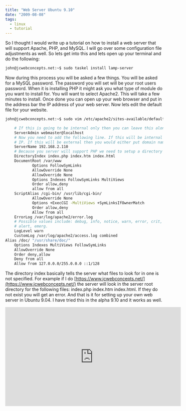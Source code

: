 ```yaml
---
title: "Web Server Ubuntu 9.10"
date: "2009-08-08"
tags:
  - linux
  - tutorial
---
```


So I thought I would write up a tutorial on how to install a web server that will support Apache, PHP, and MySQL. I will go over some configuration file adjustments as well. So lets get into this and lets open up your terminal and do the following:

```bash
john@jcwebconcepts.net:~$ sudo taskel install lamp-server
```

Now during this process you will be asked a few things. You will be asked for a MySQL password. The password you will set will be your root users password. When it is installing PHP it might ask you what type of module do you want to install for. You will want to select Apache2. This will take a few minutes to install. Once done you can open up your web browser and put in the address bar the IP address of your web server. Now lets edit the default file for your website.

```bash
john@jcwebconcepts.net:~$ sudo vim /etc/apache2/sites-available/default

    # If this is going to be internal only then you can leave this alone
    ServerAdmin webmaster@localhost
    # Now you need to add the following line. If this will be internal then put internal
    # IP. If this will be external then you would either put domain name or outside IP
    ServerName 192.168.2.110
    # Because you server will support PHP we need to setup a directory index
    DirectoryIndex index.php index.htm index.html
    DocumentRoot /var/www
            Options FollowSymLinks
            AllowOverride None
            AllowOverride None
            Options Indexes FollowSymLinks MultiViews
            Order allow,deny
            allow from all
    ScriptAlias /cgi-bin/ /usr/lib/cgi-bin/
            AllowOverride None
            Options +ExecCGI -MultiViews +SymLinksIfOwnerMatch
            Order allow,deny
            Allow from all
    ErrorLog /var/log/apache2/error.log
    # Possible values include: debug, info, notice, warn, error, crit,
    # alert, emerg.
    LogLevel warn
    CustomLog /var/log/apache2/access.log combined
Alias /doc/ "/usr/share/doc/"
    Options Indexes MultiViews FollowSymLinks
    AllowOverride None
    Order deny,allow
    Deny from all
    Allow from 127.0.0.0/255.0.0.0 ::1/128
```

The directory index basically tells the server what files to look for in one is not specified. For example if I do [https://www.jcwebconcepts.net/](https://www.jcwebconcepts.net/) the server will look in the server root directory for the following files: index.php index.htm index.html. If they do not exist you will get an error. And that is it for setting up your own web server in Ubuntu 9.04. I have tried this in the alpha 9.10 and it works as well.

<iframe width="560" height="315" src="https://www.youtube.com/embed/J8y51yESHyU" frameborder="0" allow="accelerometer; autoplay; encrypted-media; gyroscope; picture-in-picture" allowfullscreen></iframe>

